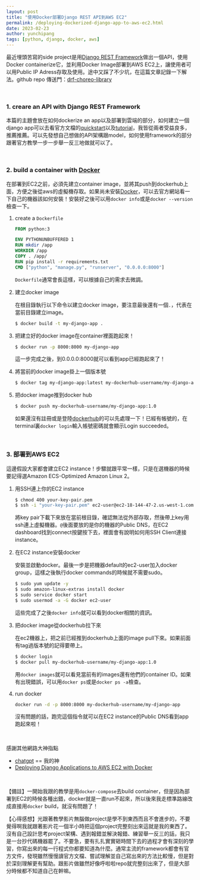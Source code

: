 ```yaml
---
layout: post
title: "使用Docker部署Django REST API到AWS EC2"
permalink: /deploying-dockerized-django-app-to-aws-ec2.html
date: 2023-02-23
author: yunchipang
tags: [python, django, docker, aws]
---
```


最近埋頭苦寫的side project是用[Django REST Framework](https://www.django-rest-framework.org/)做出一個API，使用Docker containerize它，並利用Docker Image部署到AWS EC2上，讓使用者可以用Public IP Adress存取及使用。途中又踩了不少坑，在這篇文章記錄一下解法。github repo 傳送門：[drf-choreo-library](https://github.com/yunchipang/drf-choreo-library/)

<br/>

### 1. creare an API with Django REST Framework

本篇的主題會放在如何dockerize an app以及部署到雲端的部分，如何建立一個django app可以去看官方文檔的[quickstart](https://www.django-rest-framework.org/tutorial/quickstart/)以及[tutorial](https://www.django-rest-framework.org/tutorial/1-serialization/)，我皆從兩者受益良多，推薦推薦。可以先發想自己想做的API架構跟model，如何使用framework的部分跟著官方教學一步一步舉一反三地做就可以了。

<br/>

### 2. build a container with [Docker](https://www.docker.com/)

在部署到EC2之前，必須先建立container image，並將其push到dockerhub上面，方便之後從aws的虛擬機存取。如果尚未安裝[Docker](https://docs.docker.com/engine/install/)，可以去官方網站看一下自己的機器該如何安裝！安裝好之後可以用`docker info`或是`docker --version`檢查一下。

1. create a `Dockerfile`

    ```Dockerfile
    FROM python:3

    ENV PYTHONUNBUFFERED 1
    RUN mkdir /app
    WORKDIR /app
    COPY . /app/
    RUN pip install -r requirements.txt
    CMD ["python", "manage.py", "runserver", "0.0.0.0:8000"]
    ```
    `Dockerfile`通常會長這樣，可以根據自己的需求去微調。

2. 建立docker image

    在根目錄執行以下命令以建立docker image，要注意最後還有一個`.`，代表在當前目錄建立image。
    ```bash
    $ docker build -t my-django-app .
    ```

3. 把建立好的docker image在container裡面跑起來！
   
    ```bash
    $ docker run -p 8000:8000 my-django-app
    ```
    這一步完成之後，到0.0.0.0:8000就可以看到app已經跑起來了！

4. 將當前的docker image掛上一個版本號

    ```bash
    $ docker tag my-django-app:latest my-dockerhub-username/my-django-app:1.0
    ```

5. 把docker image推到docker hub

    ```bash
    $ docker push my-dockerhub-username/my-django-app:1.0
    ```
    如果還沒有註冊或是登陸[dockerhub](https://hub.docker.com/)的可以先處理一下！已經有帳號的，在terminal裏`docker login`輸入帳號密碼就會顯示Login succeeded。

<br/>

### 3. 部署到AWS EC2

這邊假設大家都會建立EC2 instance！步驟就跟平常一樣，只是在選機器的時候要記得選Amazon ECS-Optimized Amazon Linux 2。

1. 用SSH連上你的EC2 instance

    ```bash
    $ chmod 400 your-key-pair.pem
    $ ssh -i "your-key-pair.pem" ec2-user@ec2-18-144-47-2.us-west-1.compute.amazonaws.com
    ```
    將key pair下載下來放在當前根目錄，確認無法從外部存取，然後帶上key用ssh連上虛擬機器。`@`後面要放的是你的機器的Public DNS，在EC2 dashboard找到connect按鍵按下去，裡面會有說明如何用SSH Client連接instance。

2. 在EC2 instance安裝docker

    安裝並啟動docker。最後一步是把機器default的ec2-user加入docker group，這樣之後執行docker commands的時候就不需要sudo。
    ```bash
    $ sudo yum update -y
    $ sudo amazon-linux-extras install docker
    $ sudo service docker start
    $ sudo usermod -a -G docker ec2-user
    ```
    這些完成了之後`docker info`就可以看到docker相關的資訊。

3. 把docker image從dockerhub拉下來

    在ec2機器上，把之前已經推到dockerhub上面的image pull下來。如果前面有tag過版本號的記得要帶上。
    ```bash
    $ docker login
    $ docker pull my-dockerhub-username/my-django-app:1.0
    ```
    用`docker images`就可以看見當前有的images還有他們的container ID。如果有出現錯誤，可以用`docker ps`或是`docker ps -a`檢查。

4. run docker

    ```bash
    docker run -d -p 8000:8000 my-dockerhub-username/my-django-app
    ```
    沒有問題的話，跑完這個指令就可以在EC2 instance的Public DNS看到app跑起來啦！

<br/>

感謝其他網路大神指點
- [chatgpt](https://chat.openai.com/) == 我的神
- [Deploying Django Applications to AWS EC2 with Docker](https://stackabuse.com/deploying-django-applications-to-aws-ec2-with-docker/)

<br/>

【備註】一開始我跟的教學是用`docker-compose`去build container，但是因為部署到EC2的時候各種出錯，docker就是一直run不起來，所以後來我走標準路線改成直接用`docker` build，就沒有問題了！

【心得感想】光跟著教學影片無腦做project是學不到東西而且不會進步的，不要覺得啊我就跟著影片花一個半小時把這個project完整刻出來這就是我的東西了。沒有自己設計思考project架構、遇到報錯並解決報錯、練習舉一反三的話，我只是一台抄代碼機器罷了。不要急，要有扎扎實實砸時間下去的過程才會有深刻的學習，你寫出來的每一行程式你都要知道為什麼。通常主流的framework都會有官方文件，發現雖然慢慢讀官方文檔、嘗試理解並自己寫出來的方法比較慢，但是對於深刻理解更有幫助。跟影片做雖然好像呼啦啦repo就完整刻出來了，但是大部分時候都不知道自己在幹嘛。

<br/>